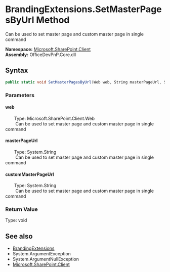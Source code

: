 # BrandingExtensions.SetMasterPagesByUrl Method  
 Can be used to set master page and custom master page in single command   

**Namespace:** [Microsoft.SharePoint.Client](Microsoft.SharePoint.Client.md)  
**Assembly:** OfficeDevPnP.Core.dll  
## Syntax
```C#
public static void SetMasterPagesByUrl(Web web, String masterPageUrl, String customMasterPageUrl)
```
### Parameters
#### web  
&emsp;&emsp;Type: Microsoft.SharePoint.Client.Web  
&emsp;&emsp; Can be used to set master page and custom master page in single command   

  

#### masterPageUrl  
&emsp;&emsp;Type: System.String  
&emsp;&emsp; Can be used to set master page and custom master page in single command   

  

#### customMasterPageUrl  
&emsp;&emsp;Type: System.String  
&emsp;&emsp; Can be used to set master page and custom master page in single command   

  

### Return Value
Type: void  

## See also
- [BrandingExtensions](Microsoft.SharePoint.Client.BrandingExtensions.md) 
- System.ArgumentException
- System.ArgumentNullException
- [Microsoft.SharePoint.Client](Microsoft.SharePoint.Client.md) 
